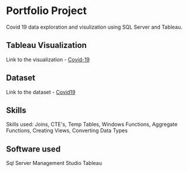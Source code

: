 # Portfolio Project

Covid 19 data exploration and visulization using SQL Server and Tableau.

## Tableau Visualization
Link to the visualization - [Covid-19](https://public.tableau.com/profile/keyur6346#!/vizhome/Covid-19PortfolioProject/Covid19PortfolioProject)

## Dataset

Link to the dataset - [Covid19](https://ourworldindata.org/covid-deaths)

## Skills

Skills used: Joins, CTE's, Temp Tables, Windows Functions, Aggregate Functions, Creating Views, Converting Data Types

## Software used

Sql Server Management Studio
Tableau
